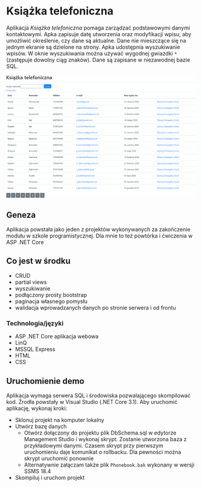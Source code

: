 # Książka telefoniczna

Aplikacja *Książka telefoniczna* pomaga zarządzać podstawowymi danymi kontaktowymi. Apka zapisuje datę utworzenia oraz modyfikacji wpisu, aby umożliwić określenie, czy dane są aktualne. Dane nie mieszczące się na jednym ekranie są dzielone na strony. Apka udostępnia wyszukiwanie wpisów. W oknie wyszukiwania można używać wygodnej gwiazdki `*` (zastępuje dowolny ciąg znaków). Dane są zapisane w niezawodnej bazie SQL.

![Demo](Img/phonebook.gif)

## Geneza

Aplikacja powstała jako jeden z projektów wykonywanych za zakończenie modułu w szkole programistycznej. Dla mnie to też powtórka i ćwiczenia w ASP .NET Core

## Co jest w środku

- CRUD
- partial views
- wyszukiwanie
- podłączony prosty bootstrap
- paginacja własnego pomysłu
- walidacja wprowadzanych danych po stronie serwera i od frontu

### Technologia/języki

- ASP .NET Core aplikacja webowa
- LinQ
- MSSQL Express
- HTML
- CSS

## Uruchomienie demo

Aplikacja wymaga serwera SQL i środowiska pozwalającego skompilować kod. Źrodła powstały w Visual Studio (.NET Core 3.1). Aby uruchomić aplikację, wykonaj kroki:

- Sklonuj projekt na komputer lokalny
- Utwórz bazę danych
  - Otwórz dołączony do projektu plik DbSchema.sql w edytorze Management Studio i wykonaj skrypt. Zostanie utworzona baza z przykładowymi danymi. Czasem skrypt przy pierwszym uruchomieniu daje komunikat o rollbacku. Dla pewności można skrypt uruchomić ponownie
  - Alternatywnie załączam także plik `Phonebook.bak` wykonany w wersji SSMS 18.4
- Skompiluj i uruchom projekt
